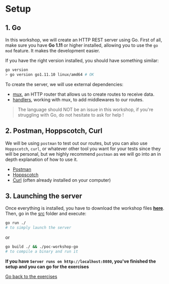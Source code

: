 # Setup

## 1. Go

In this workshop, we will create an HTTP REST server using Go.
First of all, make sure you have **Go 1.11** or higher installed, allowing you to use the `go mod` feature. It makes the development easier.

If you have the right version installed, you should have something similar:
```sh
go version
> go version go1.11.10 linux/amd64 # OK
```

To create the server, we will use external dependencies:
- [mux](https://www.gorillatoolkit.org/pkg/mux), an HTTP router that allows us to create routes to receive data.
- [handlers](https://www.gorillatoolkit.org/pkg/handlers), working with mux, to add middlewares to our routes.

> The language should NOT be an issue in this workshop, if you're struggling with Go, do not hesitate to ask for help !

## 2. Postman, Hoppscotch, Curl

We will be using `postman` to test out our routes, but you can also use `Hoppscotch`, `curl`, or whatever other tool you want for your tests since they will be personal, but we highly recommend `postman` as we will go into an in depth explanation of how to use it.

- [Postman](https://www.postman.com/downloads/)
- [Hoppscotch](https://hoppscotch.io/)
- [Curl](https://curl.haxx.se/) (often already installed on your computer)

## 3. Launching the server

Once everything is installed, you have to download the workshop files **[here](https://downgit.github.io/#/home?url=https://github.com/PoCInnovation/Workshops/tree/master/software/2.Go/src)**.
Then, go in the [src](./src) folder and execute:
```sh
go run ./
# to simply launch the server
```
or
```sh
go build ./ && ./poc-workshop-go
# to compile a binary and run it
```

**If you have `Server runs on http://localhost:8080`, you've finished the setup and you can go for the exercises**

[Go back to the exercises](./README.md)
